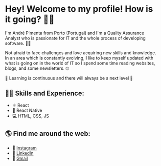 # Hey! Welcome to my profile! How is it going? 👋😄

I'm André Pimenta from Porto (Portugal) and I'm a Quality Assurance Analyst who is passionate for IT and the whole process of developing software. 👨‍💻

Not afraid to face challenges and love acquiring new skills and knowledge. In an area which is constantly evolving, I like to keep myself updated with what is going on in the world of IT so I spend some time reading websites, blogs, and some newsletters. 🤓

💭 Learning is continuous and there will always be a next level 💭

##  👨‍💻 Skills and Experience:
* ⚛ React
* 📱 React Native
* 💻 HTML, CSS, JS

##  🌎 Find me around the web:
* 📸 [Instagram](https://www.instagram.com/andre.pimenta13/) <br>
* 💼 [LinkedIn](https://www.linkedin.com/in/andrepimenta13/) <br>
* 📧 [Gmail](mailto:contato.dvdsantos@gmail.com) <br>
